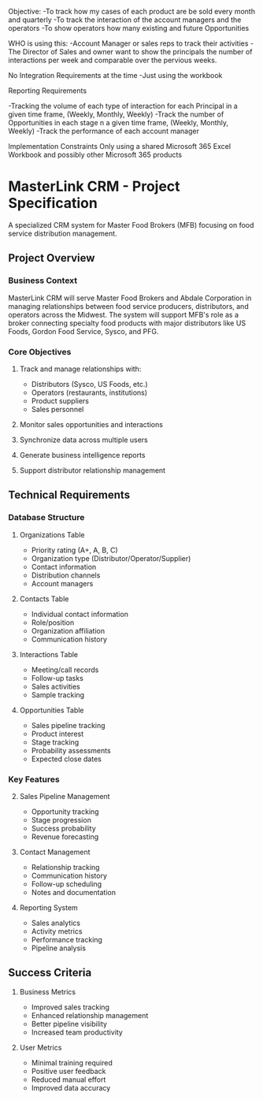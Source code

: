 Objective:
-To track how my cases of each product are be sold every month and quarterly
-To track the interaction of the account managers and the operators
-To show operators how many existing and future Opportunities 

WHO is using this:
-Account Manager or sales reps to track their activities
-The Director of Sales and owner want to show the principals the number of interactions per week and comparable over the pervious weeks. 


No Integration Requirements at the time
-Just using the workbook

Reporting Requirements

-Tracking the volume of each type of interaction for each Principal in a given time frame, (Weekly, Monthly, Weekly)
-Track the number of Opportunities in each stage n a given time frame, (Weekly, Monthly, Weekly)
-Track the performance of each account manager

Implementation Constraints
Only using a shared Microsoft 365 Excel  Workbook and possibly  other Microsoft 365 products

# MasterLink CRM - Project Specification
A specialized CRM system for Master Food Brokers (MFB) focusing on food service distribution management.

## Project Overview

### Business Context
MasterLink CRM will serve Master Food Brokers and Abdale Corporation in managing relationships between food service producers, distributors, and operators across the Midwest. The system will support MFB's role as a broker connecting specialty food products with major distributors like US Foods, Gordon Food Service, Sysco, and PFG.

### Core Objectives
1. Track and manage relationships with:
   - Distributors (Sysco, US Foods, etc.)
   - Operators (restaurants, institutions)
   - Product suppliers
   - Sales personnel

2. Monitor sales opportunities and interactions
3. Synchronize data across multiple users
4. Generate business intelligence reports
5. Support distributor relationship management

## Technical Requirements

### Database Structure
1. Organizations Table
   - Priority rating (A+, A, B, C)
   - Organization type (Distributor/Operator/Supplier)
   - Contact information
   - Distribution channels
   - Account managers

2. Contacts Table
   - Individual contact information
   - Role/position
   - Organization affiliation
   - Communication history

3. Interactions Table
   - Meeting/call records
   - Follow-up tasks
   - Sales activities
   - Sample tracking

4. Opportunities Table
   - Sales pipeline tracking
   - Product interest
   - Stage tracking
   - Probability assessments
   - Expected close dates

### Key Features

2. Sales Pipeline Management
   - Opportunity tracking
   - Stage progression
   - Success probability
   - Revenue forecasting

3. Contact Management
   - Relationship tracking
   - Communication history
   - Follow-up scheduling
   - Notes and documentation

4. Reporting System
   - Sales analytics
   - Activity metrics
   - Performance tracking
   - Pipeline analysis


## Success Criteria

1. Business Metrics
   - Improved sales tracking
   - Enhanced relationship management
   - Better pipeline visibility
   - Increased team productivity


3. User Metrics
   - Minimal training required
   - Positive user feedback
   - Reduced manual effort
   - Improved data accuracy


